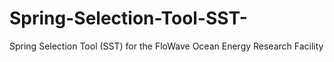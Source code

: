 # Spring-Selection-Tool-SST-
Spring Selection Tool (SST) for the FloWave Ocean Energy Research Facility
